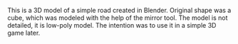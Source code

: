 This is a 3D model of a simple road created in Blender.
Original shape was a cube, which was modeled with the help of the mirror tool.
The model is not detailed, it is low-poly model.
The intention was to use it in a simple 3D game later.
